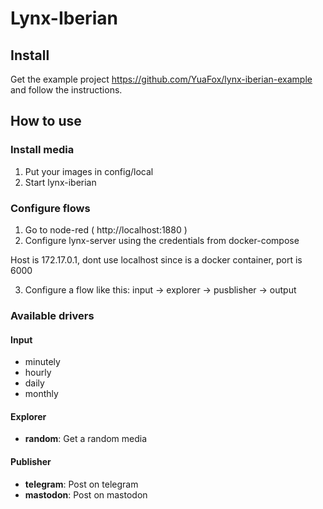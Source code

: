 # Lynx-Iberian

## Install

Get the example project https://github.com/YuaFox/lynx-iberian-example and follow the instructions.

## How to use

### Install media
1. Put your images in config/local
2. Start lynx-iberian

### Configure flows
1. Go to node-red ( http://localhost:1880 )
2. Configure lynx-server using the credentials from docker-compose

Host is 172.17.0.1, dont use localhost since is a docker container, port is 6000

3. Configure a flow like this: input -> explorer -> pusblisher -> output

### Available drivers

#### Input
- minutely
- hourly
- daily
- monthly

#### Explorer
- **random**: Get a random media

#### Publisher
- **telegram**: Post on telegram
- **mastodon**: Post on mastodon

